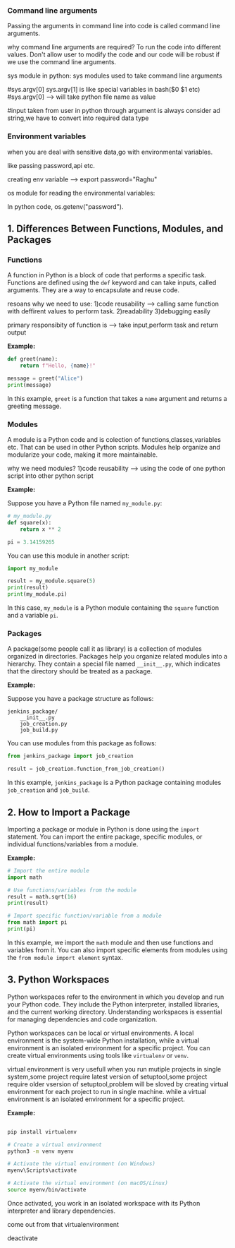 ### Command line arguments

Passing the arguments in command line into code is called command line arguments.

why command line arguments are required?
To run the code into different values. Don't allow user to modify the code and our code will be robust if we use the command line arguments.


sys module in python: sys modules used to take command line arguments

#sys.argv[0] sys.argv[1] is like special variables in bash($0 $1 etc)
#sys.argv[0] --> will take python file name as value

#input taken from user in python through argument is always consider ad string,we have to convert into required data type

### Environment variables

when you are deal with sensitive data,go with environmental variables.

like passing password,api etc.

creating env variable --> export password="Raghu"

os module for reading the environmental variables:

In python code, os.getenv("password").

## 1. Differences Between Functions, Modules, and Packages

### Functions

A function in Python is a block of code that performs a specific task. Functions are defined using the `def` keyword and can take inputs, called arguments. They are a way to encapsulate and reuse code.

resoans why we need to use:
1)code reusability --> calling same function with deffirent values to perform task.
2)readability
3)debugging easily

primary responsibity of function is --> take input,perform task and return output

**Example:**

```python
def greet(name):
    return f"Hello, {name}!"

message = greet("Alice")
print(message)
```

In this example, `greet` is a function that takes a `name` argument and returns a greeting message.

### Modules

A module is a Python code and is colection of functions,classes,variables etc. 
That can be used in other Python scripts. Modules help organize and modularize your code, making it more maintainable.

why we need modules?
1)code reusability --> using the code of one python script into other python script

**Example:**

Suppose you have a Python file named `my_module.py`:

```python
# my_module.py
def square(x):
    return x ** 2

pi = 3.14159265
```

You can use this module in another script:

```python
import my_module

result = my_module.square(5)
print(result)
print(my_module.pi)
```

In this case, `my_module` is a Python module containing the `square` function and a variable `pi`.

### Packages

A package(some people call it as library) is a collection of modules organized in directories. Packages help you organize related modules into a hierarchy. They contain a special file named `__init__.py`, which indicates that the directory should be treated as a package.

**Example:**

Suppose you have a package structure as follows:

```
jenkins_package/
    __init__.py
    job_creation.py
    job_build.py
```

You can use modules from this package as follows:

```python
from jenkins_package import job_creation

result = job_creation.function_from_job_creation()
```

In this example, `jenkins_package` is a Python package containing modules `job_creation` and `job_build`.

## 2. How to Import a Package

Importing a package or module in Python is done using the `import` statement. You can import the entire package, specific modules, or individual functions/variables from a module.

**Example:**

```python
# Import the entire module
import math

# Use functions/variables from the module
result = math.sqrt(16)
print(result)

# Import specific function/variable from a module
from math import pi
print(pi)
```

In this example, we import the `math` module and then use functions and variables from it. You can also import specific elements from modules using the `from module import element` syntax.

## 3. Python Workspaces

Python workspaces refer to the environment in which you develop and run your Python code. They include the Python interpreter, installed libraries, and the current working directory. Understanding workspaces is essential for managing dependencies and code organization.

Python workspaces can be local or virtual environments. A local environment is the system-wide Python installation, while a virtual environment is an isolated environment for a specific project. You can create virtual environments using tools like `virtualenv` or `venv`.

virtual environment is very usefull when you run mutiple projects in single system,some project require latest version of setuptool,some project require older vsersion of setuptool,problem will be sloved by creating virtual environment for each project to run in single machine.
while a virtual environment is an isolated environment for a specific project.


**Example:**

```bash

pip install virtualenv

# Create a virtual environment
python3 -m venv myenv

# Activate the virtual environment (on Windows)
myenv\Scripts\activate

# Activate the virtual environment (on macOS/Linux)
source myenv/bin/activate
```

Once activated, you work in an isolated workspace with its Python interpreter and library dependencies.

come out from that virtualenvironment

deactivate
